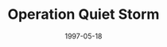 ---
mission_id: opqstorm
slug: "operation-quiet-storm"
editorsChoice:
title: "Operation Quiet Storm"
authors: 
    - "Ken Swope"
    - "Ron Swope"
date: 1997-05-18
filename: "/missions/opsstorm.zip"
description: "The Empire has agreed to give the Imperial Star Destroyer Thunder to a nearby planetary system engaged in a local war. Your job is to stop this technology transfer by destroying the Thunder. You need to place three charges throughout the ship and then get out using an escape pod."
cover: "opqstorm.png"
levelReplaced:	SECBASE
difficulty: no
bm:	yes
fme: yes
wax: yes
three_do: no
voc: yes
gmd: no
vue: yes
lfd: no
base: "Level with new architecture plus some from the Executor." 
editors: "WDFUSE 2.00"

---